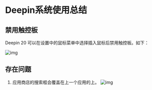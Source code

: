 # Deepin系统使用总结
## 禁用触控板
Deepin 20 可以在设置中的鼠标菜单中选择插入鼠标后禁用触控板。如下：

![img](/Deepin/禁用触控板.png)
## 存在问题
1. 应用商店的搜索框会覆盖在上一个应用的上。
![img](/Deepin/应用商店搜索框.png)
